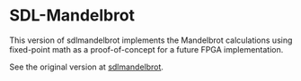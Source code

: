 # SDL-Mandelbrot

This version of sdlmandelbrot implements the Mandelbrot calculations using
fixed-point math as a proof-of-concept for a future FPGA implementation.

See the original version at
[sdlmandelbrot](https://github.com/rodrigosetti/sdl-mandelbrot).
